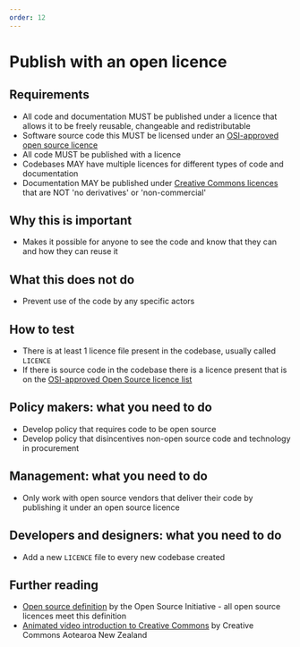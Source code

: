 ```yaml
---
order: 12
---
```


# Publish with an open licence

## Requirements

* All code and documentation MUST be published under a licence that allows it to be freely reusable, changeable and redistributable
* Software source code this MUST be licensed under an [OSI-approved open source licence](https://opensource.org/licenses/category)
* All code MUST be published with a licence
* Codebases MAY have multiple licences for different types of code and documentation
* Documentation MAY be published under [Creative Commons licences
](https://creativecommons.org/licenses/) that are NOT 'no derivatives' or 'non-commercial'

## Why this is important

* Makes it possible for anyone to see the code and know that they can and how they can reuse it

## What this does not do

* Prevent use of the code by any specific actors

## How to test

* There is at least 1 licence file present in the codebase, usually called `LICENCE`
* If there is source code in the codebase there is a licence present that is on the [OSI-approved Open Source licence list](https://opensource.org/licenses/category)

## Policy makers: what you need to do

* Develop policy that requires code to be open source
* Develop policy that disincentives non-open source code and technology in procurement

## Management: what you need to do

* Only work with open source vendors that deliver their code by publishing it under an open source licence

## Developers and designers: what you need to do

* Add a new `LICENCE` file to every new codebase created

## Further reading

* [Open source definition](https://opensource.org/osd) by the Open Source Initiative - all open source licences meet this definition
* [Animated video introduction to Creative Commons](https://creativecommons.org/about/videos/creative-commons-kiwi) by Creative Commons Aotearoa New Zealand
